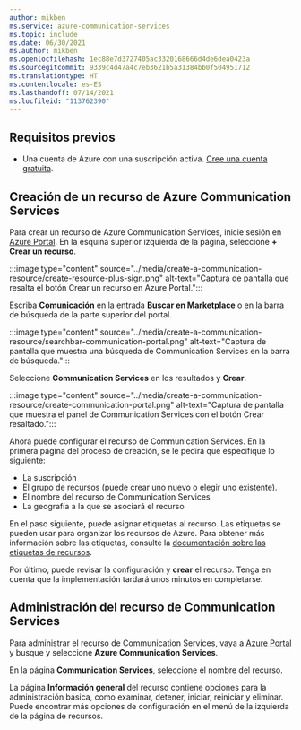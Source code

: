```yaml
---
author: mikben
ms.service: azure-communication-services
ms.topic: include
ms.date: 06/30/2021
ms.author: mikben
ms.openlocfilehash: 1ec88e7d3727405ac3320168666d4de6dea0423a
ms.sourcegitcommit: 9339c4d47a4c7eb3621b5a31384bb0f504951712
ms.translationtype: HT
ms.contentlocale: es-ES
ms.lasthandoff: 07/14/2021
ms.locfileid: "113762390"
---
```

## <a name="prerequisites"></a>Requisitos previos

- Una cuenta de Azure con una suscripción activa. [Cree una cuenta gratuita](https://azure.microsoft.com/free/dotnet/).

## <a name="create-azure-communication-services-resource"></a>Creación de un recurso de Azure Communication Services

Para crear un recurso de Azure Communication Services, inicie sesión en [Azure Portal](https://portal.azure.com). En la esquina superior izquierda de la página, seleccione **+ Crear un recurso**. 

:::image type="content" source="../media/create-a-communication-resource/create-resource-plus-sign.png" alt-text="Captura de pantalla que resalta el botón Crear un recurso en Azure Portal.":::

Escriba **Comunicación** en la entrada **Buscar en Marketplace** o en la barra de búsqueda de la parte superior del portal.

:::image type="content" source="../media/create-a-communication-resource/searchbar-communication-portal.png" alt-text="Captura de pantalla que muestra una búsqueda de Communication Services en la barra de búsqueda.":::

Seleccione **Communication Services** en los resultados y **Crear**.

:::image type="content" source="../media/create-a-communication-resource/create-communication-portal.png" alt-text="Captura de pantalla que muestra el panel de Communication Services con el botón Crear resaltado.":::

Ahora puede configurar el recurso de Communication Services. En la primera página del proceso de creación, se le pedirá que especifique lo siguiente:

* La suscripción
* El grupo de recursos (puede crear uno nuevo o elegir uno existente).
* El nombre del recurso de Communication Services
* La geografía a la que se asociará el recurso

En el paso siguiente, puede asignar etiquetas al recurso. Las etiquetas se pueden usar para organizar los recursos de Azure. Para obtener más información sobre las etiquetas, consulte la [documentación sobre las etiquetas de recursos](../../../azure-resource-manager/management/tag-resources.md).

Por último, puede revisar la configuración y **crear** el recurso. Tenga en cuenta que la implementación tardará unos minutos en completarse.

## <a name="manage-your-communication-services-resource"></a>Administración del recurso de Communication Services

Para administrar el recurso de Communication Services, vaya a [Azure Portal](https://portal.azure.com) y busque y seleccione **Azure Communication Services**.

En la página **Communication Services**, seleccione el nombre del recurso.

La página **Información general** del recurso contiene opciones para la administración básica, como examinar, detener, iniciar, reiniciar y eliminar. Puede encontrar más opciones de configuración en el menú de la izquierda de la página de recursos.
